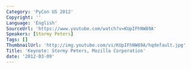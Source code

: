 ```yaml
---
Category: 'PyCon US 2012'
Copyright: ''
Language: 'English'
SourceUrl: 'https://www.youtube.com/watch?v=KUpIFhNW89A'
Speakers: [Stormy Peters]
Tags: []
ThumbnailUrl: 'http://img.youtube.com/vi/KUpIFhNW89A/hqdefault.jpg'
Title: 'Keynote: Stormy Peters, Mozilla Corporation'
date: '2012-03-09'
---
```

